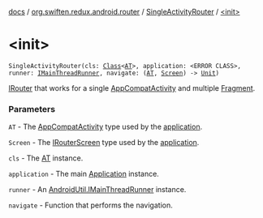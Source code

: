 [docs](../../index.md) / [org.swiften.redux.android.router](../index.md) / [SingleActivityRouter](index.md) / [&lt;init&gt;](./-init-.md)

# &lt;init&gt;

`SingleActivityRouter(cls: `[`Class`](http://docs.oracle.com/javase/6/docs/api/java/lang/Class.html)`<`[`AT`](index.md#AT)`>, application: <ERROR CLASS>, runner: `[`IMainThreadRunner`](../../org.swiften.redux.android.util/-android-util/-i-main-thread-runner/index.md)`, navigate: (`[`AT`](index.md#AT)`, `[`Screen`](index.md#Screen)`) -> `[`Unit`](https://kotlinlang.org/api/latest/jvm/stdlib/kotlin/-unit/index.html)`)`

[IRouter](../../org.swiften.redux.core/-i-router/index.md) that works for a single [AppCompatActivity](#) and multiple [Fragment](#).

### Parameters

`AT` - The [AppCompatActivity](#) type used by the [application](application.md).

`Screen` - The [IRouterScreen](../../org.swiften.redux.core/-i-router-screen.md) type used by the [application](application.md).

`cls` - The [AT](http://docs.oracle.com/javase/6/docs/api/java/lang/Class.html) instance.

`application` - The main [Application](#) instance.

`runner` - An [AndroidUtil.IMainThreadRunner](../../org.swiften.redux.android.util/-android-util/-i-main-thread-runner/index.md) instance.

`navigate` - Function that performs the navigation.